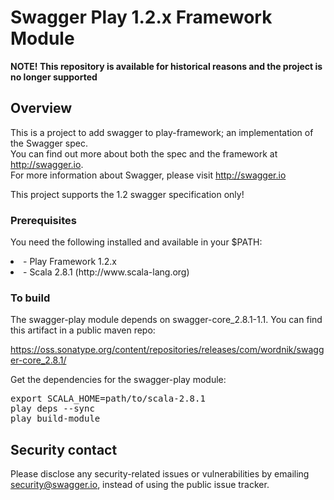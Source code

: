 # Swagger Play 1.2.x Framework Module

**NOTE!  This repository is available for historical reasons and the project is no longer supported**

## Overview
This is a project to add swagger to play-framework; an implementation of the Swagger spec.  
You can find out more about both the spec and the framework at http://swagger.io.  
For more information about Swagger, please visit http://swagger.io

This project supports the 1.2 swagger specification only!

### Prerequisites
You need the following installed and available in your $PATH:

<li>- Play Framework 1.2.x

<li>- Scala 2.8.1  (http://www.scala-lang.org)

### To build

The swagger-play module depends on swagger-core_2.8.1-1.1.  You can find this artifact in a public maven repo:

https://oss.sonatype.org/content/repositories/releases/com/wordnik/swagger-core_2.8.1/

Get the dependencies for the swagger-play module:

<pre>
export SCALA_HOME=path/to/scala-2.8.1
play deps --sync
play build-module
</pre>

## Security contact

Please disclose any security-related issues or vulnerabilities by emailing [security@swagger.io](mailto:security@swagger.io), instead of using the public issue tracker.


